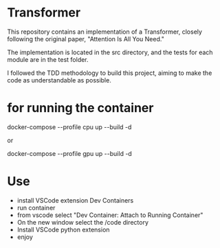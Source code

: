 # Transformer

This repository contains an implementation of a Transformer, closely following the original paper, "Attention Is All You Need."

The implementation is located in the src directory, and the tests for each module are in the test folder.

I followed the TDD methodology to build this project, aiming to make the code as understandable as possible.

# for running the container
docker-compose --profile cpu up --build -d

or

docker-compose --profile gpu up --build -d

# Use
- install VSCode extension Dev Containers
- run container
- from vscode select "Dev Container: Attach to Running Container"
- On the new window select the /code directory
- Install VSCode python extension
- enjoy